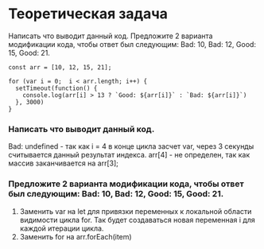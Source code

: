 # Теоретическая задача
Написать что выводит данный код. Предложите 2 варианта модификации кода, чтобы ответ был следующим: Bad: 10, Bad: 12, Good: 15, Good: 21.

```
const arr = [10, 12, 15, 21];

for (var i = 0;  i < arr.length; i++) {
  setTimeout(function() {
    console.log(arr[i] > 13 ? `Good: ${arr[i]}` : `Bad: ${arr[i]}`)
  }, 3000)
}
```

### Написать что выводит данный код.  
Bad: undefined - так как i = 4 в конце цикла засчет var, через 3 секунды считывается данный результат индекса. arr[4] - не определен, так как массив заканчивается на arr[3];

### Предложите 2 варианта модификации кода, чтобы ответ был следующим: Bad: 10, Bad: 12, Good: 15, Good: 21.  
1. Заменить var на let для привязки переменных к локальной области видимости цикла for. Так будет создаваться новая переменная i для каждой итерации цикла.
2. Заменить for на arr.forEach(item)